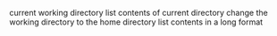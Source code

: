 current working directory
list contents of current directory
change the working directory to the home directory
list contents in a long format
